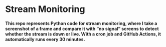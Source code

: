 # Stream Monitoring

#### This repo represents Python code for stream monitoring, where I take a screenshot of a frame and compare it with “no signal” screens to detect whether the stream is down or live. With a cron job and GitHub Actions, it automatically runs every 30 minutes.
